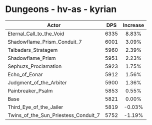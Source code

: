 # Dungeons - hv-as - kyrian
| Actor | DPS | Increase |
|---|:---:|:---:|
|Eternal_Call_to_the_Void|6335|8.83%|
|Shadowflame_Prism_Conduit_7|6001|3.09%|
|Talbadars_Stratagem|5960|2.39%|
|Shadowflame_Prism|5951|2.23%|
|Sephuzs_Proclamation|5923|1.75%|
|Echo_of_Eonar|5912|1.56%|
|Judgment_of_the_Arbiter|5900|1.36%|
|Painbreaker_Psalm|5853|0.55%|
|Base|5821|0.00%|
|Third_Eye_of_the_Jailer|5819|-0.03%|
|Twins_of_the_Sun_Priestess_Conduit_7|5752|-1.19%|
